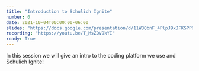 ```yaml
---
title: "Introduction to Schulich Ignite"
number: 0
date: 2021-10-04T00:00:00-06:00
slides: "https://docs.google.com/presentation/d/11WBQbnF_4PlpJ9xJFKSPPQ2S9jJQRGQZcP11AZWhJa4/edit?usp=sharing"
recording: "https://youtu.be/T_MsZOV9kYI"
ready: True
---
```


In this session we will give an intro to the coding platform we use and Schulich Ignite!